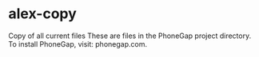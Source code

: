 # alex-copy
Copy of all current files
These are files in the PhoneGap project directory.
To install PhoneGap, visit: phonegap.com.
